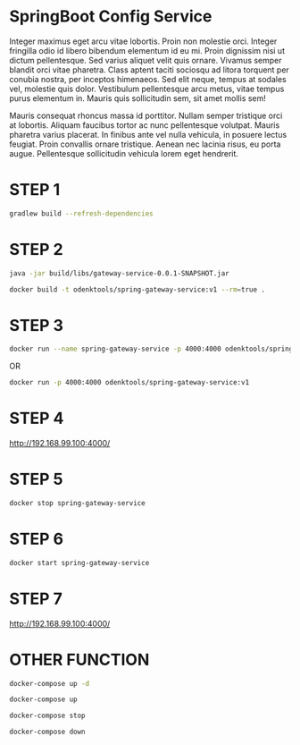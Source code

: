 # SpringBoot Config Service

Integer maximus eget arcu vitae lobortis. Proin non molestie orci. Integer fringilla odio id libero bibendum elementum id eu mi. Proin dignissim nisi ut dictum pellentesque. Sed varius aliquet velit quis ornare. Vivamus semper blandit orci vitae pharetra. Class aptent taciti sociosqu ad litora torquent per conubia nostra, per inceptos himenaeos. Sed elit neque, tempus at sodales vel, molestie quis dolor. Vestibulum pellentesque arcu metus, vitae tempus purus elementum in. Mauris quis sollicitudin sem, sit amet mollis sem!

Mauris consequat rhoncus massa id porttitor. Nullam semper tristique orci at lobortis. Aliquam faucibus tortor ac nunc pellentesque volutpat. Mauris pharetra varius placerat. In finibus ante vel nulla vehicula, in posuere lectus feugiat. Proin convallis ornare tristique. Aenean nec lacinia risus, eu porta augue. Pellentesque sollicitudin vehicula lorem eget hendrerit.

STEP 1
======

```bash
gradlew build --refresh-dependencies
```

STEP 2
======

```bash
java -jar build/libs/gateway-service-0.0.1-SNAPSHOT.jar

docker build -t odenktools/spring-gateway-service:v1 --rm=true .
```

STEP 3
======

```bash
docker run --name spring-gateway-service -p 4000:4000 odenktools/spring-gateway-service:v1
```

OR

```bash
docker run -p 4000:4000 odenktools/spring-gateway-service:v1
```

STEP 4
======

http://192.168.99.100:4000/

STEP 5
======

```bash
docker stop spring-gateway-service
```

STEP 6
======

```bash
docker start spring-gateway-service
```

STEP 7
======

http://192.168.99.100:4000/


OTHER FUNCTION
==============

```bash
docker-compose up -d

docker-compose up

docker-compose stop

docker-compose down
```
